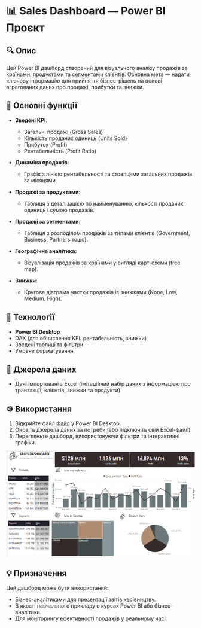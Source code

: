 
# 📊 Sales Dashboard — Power BI Проєкт

## 🔍 Опис
Цей Power BI дашборд створений для візуального аналізу продажів за країнами, продуктами та сегментами клієнтів. Основна мета — надати ключову інформацію для прийняття бізнес-рішень на основі агрегованих даних про продажі, прибутки та знижки.

## 🎯 Основні функції
- **Зведені KPI**:
  - Загальні продажі (Gross Sales)
  - Кількість проданих одиниць (Units Sold)
  - Прибуток (Profit)
  - Рентабельність (Profit Ratio)

- **Динаміка продажів**:
  - Графік з лінією рентабельності та стовпцями загальних продажів за місяцями.

- **Продажі за продуктами**:
  - Таблиця з деталізацією по найменуванню, кількості проданих одиниць і сумою продажів.

- **Продажі за сегментами**:
  - Таблиця з розподілом продажів за типами клієнтів (Government, Business, Partners тощо).

- **Географічна аналітика**:
  - Візуалізація продажів за країнами у вигляді карт-схеми (tree map).

- **Знижки**:
  - Кругова діаграма частки продажів із знижками (None, Low, Medium, High).

## 📌 Технології
- **Power BI Desktop**
- DAX (для обчислення KPI: рентабельність, знижки)
- Зведені таблиці та фільтри
- Умовне форматування

## 📂 Джерела даних
- Дані імпортовані з Excel (імітаційний набір даних з інформацією про транзакції, клієнтів, знижки та продукти).

## ⚙️ Використання
1. Відкрийте файл [Файл](result/SalesDashboard.pbix) у Power BI Desktop.
2. Оновіть джерела даних за потреби (або підключіть свій Excel-файл).
3. Перегляньте дашборд, використовуючи фільтри та інтерактивні графіки.

![Дашборд](screenshot/Sales_Dashboard.png)

## 💡 Призначення
Цей дашборд може бути використаний:
- Бізнес-аналітиками для презентації звітів керівництву.
- В якості навчального прикладу в курсах Power BI або бізнес-аналітики.
- Для моніторингу ефективності продажів у реальному часі.

